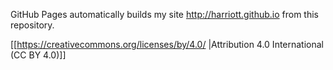 
GitHub Pages automatically builds my site http://harriott.github.io from this repository.

[[https://creativecommons.org/licenses/by/4.0/ |Attribution 4.0 International (CC BY 4.0)]]
